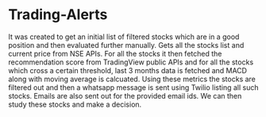 # Trading-Alerts
It was created to get an initial list of filtered stocks which are in a good position and then evaluated further manually.
Gets all the stocks list and current price from NSE APIs. For all the stocks it then fetched the recommendation score from TradingView public APIs and for all the stocks which cross a certain threshold, last 3 months data is fetched and MACD along with moving average is calcuated. Using these metrics the stocks are filtered out and then a whatsapp message is sent using Twilio listing all such stocks. Emails are also sent out for the provided email ids. We can then study these stocks and make a decision.
